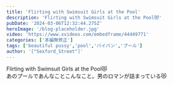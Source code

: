 ```yaml
---
title: 'Flirting with Swimsuit Girls at the Pool'
description: 'Flirting with Swimsuit Girls at the Pool😻'
pubDate: '2024-03-06T12:32:44.275Z'
heroImage: '/blog-placeholder.jpg'
video: 'https://www.xvideos.com/embedframe/44449771'
categories: ['本編無修正']
tags: ['beautiful pussy','pool','パイパン','プール']
author: '["Sexford_Street"]'
---
```


Flirting with Swimsuit Girls at the Pool😻<br>
あのプールであんなことこんなこと。男のロマンが詰まっている😻